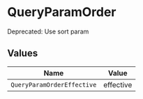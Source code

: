 # QueryParamOrder

Deprecated: Use sort param


## Values

| Name                       | Value                      |
| -------------------------- | -------------------------- |
| `QueryParamOrderEffective` | effective                  |